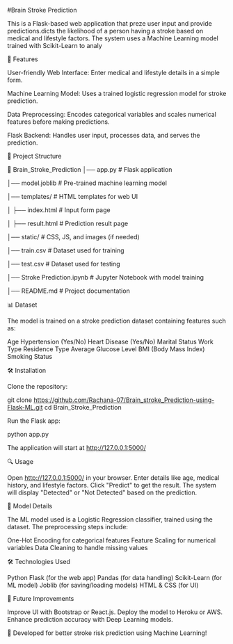 #Brain Stroke Prediction

This is a Flask-based web application that preze user input and provide predictions.dicts the likelihood of a person having a stroke based on medical and lifestyle factors. The system uses a Machine Learning model trained with Scikit-Learn to analy

🚀 Features

User-friendly Web Interface: Enter medical and lifestyle details in a simple form.

Machine Learning Model: Uses a trained logistic regression model for stroke prediction.

Data Preprocessing: Encodes categorical variables and scales numerical features before making predictions.

Flask Backend: Handles user input, processes data, and serves the prediction.


📂 Project Structure


📁 Brain_Stroke_Prediction
│── app.py        # Flask application

│── model.joblib             # Pre-trained machine learning model

│── templates/               # HTML templates for web UI

│   ├── index.html           # Input form page

│   ├── result.html          # Prediction result page

│── static/                  # CSS, JS, and images (if needed)

│── train.csv                # Dataset used for training

│── test.csv                 # Dataset used for testing

│── Stroke Prediction.ipynb  # Jupyter Notebook with model training

│── README.md                # Project documentation



📊 Dataset


The model is trained on a stroke prediction dataset containing features such as:


Age
Hypertension (Yes/No)
Heart Disease (Yes/No)
Marital Status
Work Type
Residence Type
Average Glucose Level
BMI (Body Mass Index)
Smoking Status


🛠 Installation




Clone the repository:


git clone https://github.com/Rachana-07/Brain_stroke_Prediction-using-Flask-ML.git
cd Brain_Stroke_Prediction






Run the Flask app:


python app.py



The application will start at http://127.0.0.1:5000/




🔍 Usage


Open http://127.0.0.1:5000/ in your browser.
Enter details like age, medical history, and lifestyle factors.
Click "Predict" to get the result.
The system will display "Detected" or "Not Detected" based on the prediction.


🤖 Model Details


The ML model used is a Logistic Regression classifier, trained using the dataset. The preprocessing steps include:


One-Hot Encoding for categorical features
Feature Scaling for numerical variables
Data Cleaning to handle missing values


🛠 Technologies Used


Python
Flask (for the web app)
Pandas (for data handling)
Scikit-Learn (for ML model)
Joblib (for saving/loading models)
HTML & CSS (for UI)


📌 Future Improvements


Improve UI with Bootstrap or React.js.
Deploy the model to Heroku or AWS.
Enhance prediction accuracy with Deep Learning models.






🚀 Developed for better stroke risk prediction using Machine Learning!

